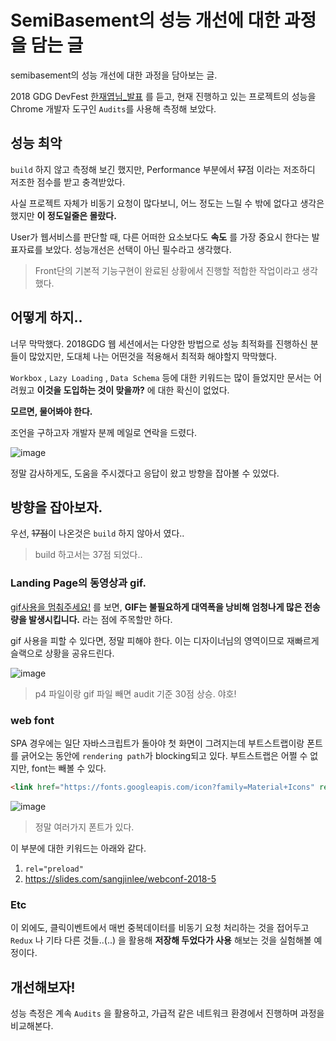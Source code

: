 # SemiBasement의 성능 개선에 대한 과정을 담는 글 

semibasement의 성능 개선에 대한 과정을 담아보는 글.

2018 GDG DevFest [한재엽님_발표](https://slides.com/jbee/devfest_seoul_2018_performance_optimization_with_chrome_devtools?fbclid=IwAR1NOO0qwYz_ssaGzXcwu6YhiTkmQQZFAbhcDob4wsuhjGwhCiSVUJCvhaA#/) 를 듣고, 현재 진행하고 있는 프로젝트의 성능을 Chrome 개발자 도구인 `Audits`를 사용해 측정해 보았다. 

## 성능 최악

`build` 하지 않고 측정해 보긴 했지만, Performance 부분에서 ~~17~~점 이라는 저조하디 저조한 점수를 받고 충격받았다.

사실 프로젝트 자체가 비동기 요청이 많다보니, 어느 정도는 느릴 수 밖에 없다고 생각은 했지만 **이 정도일줄은 몰랐다.** 

User가 웹서비스를 판단할 때, 다른 어떠한 요소보다도 **속도** 를 가장 중요시 한다는 발표자료를 보았다. 성능개선은 선택이 아닌 필수라고 생각했다.

> Front단의 기본적 기능구현이 완료된 상황에서 진행할 적합한 작업이라고 생각했다. 

## 어떻게 하지..

너무 막막했다. 2018GDG 웹 세션에서는 다양한 방법으로 성능 최적화를 진행하신 분들이 많았지만, 도대체 나는 어떤것을 적용해서 최적화 해야할지 막막했다. 

`Workbox` , `Lazy Loading` , `Data Schema` 등에 대한 키워드는 많이 들었지만 문서는 어려웠고 **이것을 도입하는 것이 맞을까?** 에 대한 확신이 없었다. 

**모르면, 물어봐야 한다.**

조언을 구하고자 개발자 분께 메일로 연락을 드렸다.

![image](https://user-images.githubusercontent.com/18658235/48314028-0a7e2980-e607-11e8-9f7e-54c570cb5592.png)

정말 감사하게도, 도움을 주시겠다고 응답이 왔고 방향을 잡아볼 수 있었다. 



## 방향을 잡아보자.

우선, ~~17점~~이 나온것은 `build` 하지 않아서 였다..

> build 하고서는 37점 되었다..

### Landing Page의 동영상과 gif. 

[gif사용을 멈춰주세요!](https://medium.com/vingle-tech-blog/stop-using-gif-as-animation-3c6d223fd35a) 를 보면, **GIF는 불필요하게 대역폭을 낭비해 엄청나게 많은 전송량을 발생시킵니다.** 라는 점에 주목할만 하다. 

gif 사용을 피할 수 있다면, 정말 피해야 한다. 이는 디자이너님의 영역이므로 재빠르게 슬랙으로 상황을 공유드린다.

![image](https://user-images.githubusercontent.com/18658235/48314081-ac9e1180-e607-11e8-93e6-d187373b5396.png)

> p4 파일이랑 gif 파일 빼면 audit 기준 30점 상승. 야호!



### web font

SPA 경우에는 일단 자바스크립트가 돌아야 첫 화면이 그려지는데 부트스트랩이랑 폰트를 긁어오는 동안에 `rendering path`가 blocking되고 있다. 부트스트랩은 어쩔 수 없지만, font는 빼볼 수 있다. 

```html
<link href="https://fonts.googleapis.com/icon?family=Material+Icons" rel="stylesheet">
```

![image](https://user-images.githubusercontent.com/18658235/48314116-19b1a700-e608-11e8-83a0-81c81d565c4d.png)

> 정말 여러가지 폰트가 있다. 

이 부분에 대한 키워드는 아래와 같다.

1. `rel="preload"` 
2. https://slides.com/sangjinlee/webconf-2018-5



### Etc

이 외에도, 클릭이벤트에서 매번 중복데이터를 비동기 요청 처리하는 것을 접어두고 `Redux` 나 기타 다른 것들..(..) 을 활용해 **저장해 두었다가 사용** 해보는 것을 실험해볼 예정이다. 

## 개선해보자!

성능 측정은 계속 `Audits` 을 활용하고, 가급적 같은 네트워크 환경에서 진행하며 과정을 비교해본다. 
